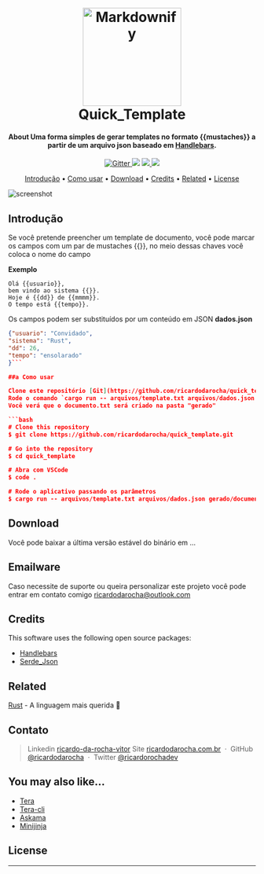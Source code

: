 
<h1 align="center">
  <br>
  <a href="http://www.ricardodarocha.com.br"><img src="https://raw.githubusercontent.com/amitmerchant1990/electron-markdownify/master/app/img/markdownify.png" alt="Markdownify" width="200"></a>
  <br>
  Quick_Template
  <br>
</h1>

<h4 align="center">About  
Uma forma simples de gerar templates no formato {{mustaches}} a partir de um arquivo json baseado em <a href="https://docs.rs/handlebars/latest/handlebars/" target="_blank">Handlebars</a>.</h4>

<p align="center">
  <a href="https://badge.fury.io/js/electron-markdownify">
    <img src="https://badge.fury.io/js/electron-markdownify.svg"
         alt="Gitter">
  </a>
  <a href="https://gitter.im/amitmerchant1990/electron-markdownify"><img src="https://badges.gitter.im/amitmerchant1990/electron-markdownify.svg"></a>
  <a href="https://saythanks.io/to/bullredeyes@gmail.com">
      <img src="https://img.shields.io/badge/SayThanks.io-%E2%98%BC-1EAEDB.svg">
  </a>
  <a href="https://www.paypal.me/AmitMerchant">
    <img src="https://img.shields.io/badge/$-donate-ff69b4.svg?maxAge=2592000&amp;style=flat">
  </a>
</p>

<p align="center">
  <a href="#introdução">Introdução</a> •
  <a href="#como-usar">Como usar</a> •
  <a href="#download">Download</a> •
  <a href="#credits">Credits</a> •
  <a href="#related">Related</a> •
  <a href="#license">License</a>
</p>

![screenshot](https://raw.githubusercontent.com/amitmerchant1990/electron-markdownify/master/app/img/markdownify.gif)

## Introdução

Se você pretende preencher um template de documento, você pode marcar os campos com um par de mustaches {{}}, no meio dessas chaves você coloca o nome do campo

**Exemplo**
```
Olá {{usuario}},
bem vindo ao sistema {{}}.
Hoje é {{dd}} de {{mmmm}}.
O tempo está {{tempo}}.
```

Os campos podem ser substituídos por um conteúdo em JSON
**dados.json**
```json
{"usuario": "Convidado",
"sistema": "Rust",
"dd": 26,
"tempo": "ensolarado"
}```

##a Como usar

Clone este repositório [Git](https://github.com/ricardodarocha/quick_template.git) 
Rode o comando `cargo run -- arquivos/template.txt arquivos/dados.json gerado/documento.txt`
Você verá que o documento.txt será criado na pasta "gerado"

```bash
# Clone this repository
$ git clone https://github.com/ricardodarocha/quick_template.git

# Go into the repository
$ cd quick_template

# Abra com VSCode
$ code .

# Rode o aplicativo passando os parâmetros
$ cargo run -- arquivos/template.txt arquivos/dados.json gerado/documento.txt
```

## Download

Você pode baixar a última versão estável do binário em ...

## Emailware

Caso necessite de suporte ou queira personalizar este projeto você pode entrar em contato comigo <ricardodarocha@outlook.com> 

## Credits

This software uses the following open source packages:

- [Handlebars](https://docs.rs/handlebars/latest/handlebars)
- [Serde_Json](https://docs.rs/serde_json/latest/serde_json/)

## Related

[Rust](https://www.rust-lang.org/pt-BR) - A linguagem mais querida 🦀

## Contato

> Linkedin [ricardo-da-rocha-vitor](https://www.linkedin.com/in/ricardo-da-rocha-vitor-a0983932/)
> Site [ricardodarocha.com.br](https://www.ricardodarocha.com.br) &nbsp;&middot;&nbsp;
> GitHub [@ricardodarocha](https://github.com/ricardodarocha) &nbsp;&middot;&nbsp;
> Twitter [@ricardorochadev](https://twitter.com/ricardorochadev)


## You may also like...

- [Tera](https://crates.io/crates/tera) 
- [Tera-cli](https://crates.io/crates/tera-cli)
- [Askama](https://crates.io/crates/askama)
- [Minijinja](https://crates.io/crates/minijinja)

## License



---

